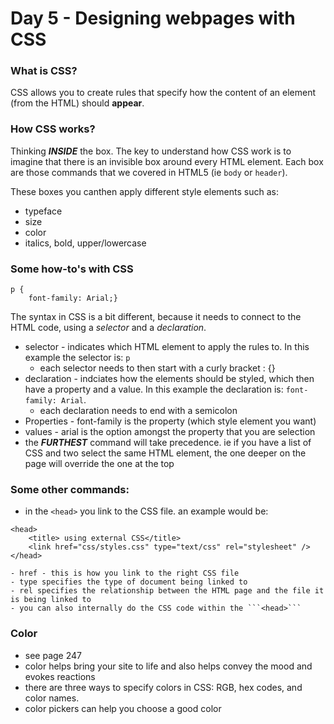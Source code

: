 # Day 5 - Designing webpages with CSS

### What is CSS?
CSS allows you to create rules that specify how the content of an element (from the HTML) should **appear**.

### How CSS works?
Thinking ***INSIDE*** the box. The key to understand how CSS work is to imagine that there is an invisible box around every HTML element. Each box are those commands that we covered in HTML5 (ie ```body``` or ```header```).

These boxes you canthen apply different style elements such as:
- typeface
- size
- color
- italics, bold, upper/lowercase



### Some how-to's with CSS

```
p {
    font-family: Arial;}
```


The syntax in CSS is a bit different, because it needs to connect to the HTML code, using a *selector* and a *declaration*.
- selector - indicates which HTML element to apply the rules to. In this example the selector is: ```p``` 
    - each selector needs to then start with a curly bracket : {}
- declaration - indciates how the elements should be styled, which then have a property and a value. In this example the declaration is: ```font-family: Arial```. 
    - each declaration needs to end with a semicolon
- Properties - font-family is the property (which style element you want)
- values - arial is the option amongst the property that you are selection
- the ***FURTHEST*** command will take precedence. ie if you have a list of CSS and two select the same HTML element, the one deeper on the page will override the one at the top

### Some other commands:
- in the ```<head>``` you link to the CSS file. an example would be:
```
<head>
    <title> using external CSS</title>
    <link href="css/styles.css" type="text/css" rel="stylesheet" />
</head>
```

    - href - this is how you link to the right CSS file
    - type specifies the type of document being linked to
    - rel specifies the relationship between the HTML page and the file it is being linked to
    - you can also internally do the CSS code within the ```<head>```

### Color
- see page 247
- color helps bring your site to life and also helps convey the mood and evokes reactions
- there are three ways to specify colors in CSS: RGB, hex codes, and color names. 
- color pickers can help you choose a good color